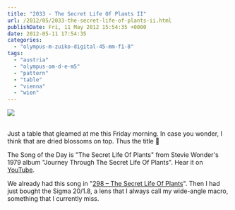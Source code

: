 ```yaml
---
title: "2033 - The Secret Life Of Plants II"
url: /2012/05/2033-the-secret-life-of-plants-ii.html
publishDate: Fri, 11 May 2012 15:54:35 +0000
date: 2012-05-11 17:54:35
categories: 
  - "olympus-m-zuiko-digital-45-mm-f1-8"
tags: 
  - "austria"
  - "olympus-om-d-e-m5"
  - "pattern"
  - "table"
  - "vienna"
  - "wien"
---
```

<div class="container">
<div class="center"><a target="_blank" href="https://d25zfm9zpd7gm5.cloudfront.net/1200x1200/2012/20120511_084610_lr.jpg"><img src="https://d25zfm9zpd7gm5.cloudfront.net/0600x0600/2012/20120511_084610_lr.jpg" /></a></div>
</div>
<br />

Just a table that gleamed at me this Friday morning. In case you wonder, I think that are dried blossoms on top. Thus the title 🙂

 The Song of the Day is "The Secret Life Of Plants" from Stevie Wonder's 1979 album "Journey Through The Secret Life Of Plants". Hear it on <a href="http://www.youtube.com/watch?v=hiZy-z5FWZ8" target="_blank">YouTube</a>.

We already had this song in "<a href="/2007/08/298-secret-life-of-plants.html" target="_blank">298 – The Secret Life Of Plants</a>". Then I had just bought the Sigma 20/1.8, a lens that I always call my wide-angle macro, something that I currently miss.
